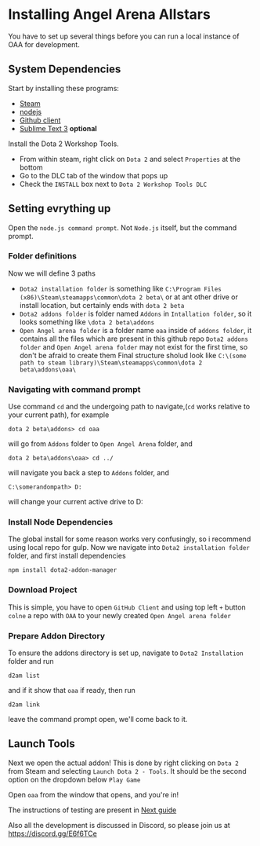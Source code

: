 # Installing Angel Arena Allstars
You have to set up several things before you can run a local instance of OAA for development.

## System Dependencies
Start by installing these programs:
 * [Steam](http://steampowered.com)
 * [nodejs](http://nodejs.org)
 * [Github client](http://desktop.github.com/)
 * [Sublime Text 3](http://www.sublimetext.com/) **optional**

Install the Dota 2 Workshop Tools.
 * From within steam, right click on `Dota 2` and select `Properties` at the bottom
 * Go to the DLC tab of the window that pops up
 * Check the `INSTALL` box next to `Dota 2 Workshop Tools DLC`

## Setting evrything up
Open the `node.js command prompt`. Not `Node.js` itself, but the command prompt.

### Folder definitions
Now we will define 3 paths 
 * `Dota2 installation folder` is something like `C:\Program Files (x86)\Steam\steamapps\common\dota 2 beta\` or at ant other drive or install location, but certainly ends with `dota 2 beta`
 * `Dota2 addons folder` is folder named `Addons` in `Intallation folder`, so it looks something like `\dota 2 beta\addons`
 * `Open Angel arena folder` is a folder name `oaa` inside of `addons folder`, it contains all the files which are present in this github repo 
`Dota2 addons folder` and `Open Angel arena folder` may not exist for the first time, so don't be afraid to create them
Final structure sholud look like `C:\(some path to steam library)\Steam\steamapps\common\dota 2 beta\addons\oaa\`

### Navigating with command prompt
Use command `cd` and the undergoing path to navigate,(`cd` works relative to your current path), for example
```
dota 2 beta\addons> cd oaa
```
will go from `Addons` folder to `Open Angel Arena` folder, and
```
dota 2 beta\addons\oaa> cd ../
```
will navigate you back a step to `Addons` folder, and
```
C:\somerandompath> D:
```
will change your current active drive to D:

### Install Node Dependencies
The global install for some reason works very confusingly, so i recommend using local repo for gulp.
Now we navigate into `Dota2 installation folder` folder, and first install dependencies
```
npm install dota2-addon-manager
```

### Download Project
This is simple, you have to open `GitHub Client` and using top left `+` button `colne` a repo with `OAA` to your newly created `Open Angel arena folder`


### Prepare Addon Directory
To ensure the addons directory is set up, navigate to `Dota2 Installation` folder and run
```
d2am list
```
and if it show that `oaa` if ready, then run
```
d2am link
```
leave the command prompt open, we'll come back to it.


## Launch Tools
Next we open the actual addon! This is done by right clicking on `Dota 2` from Steam and selecting `Launch Dota 2 - Tools`. It should be the second option on the dropdown below `Play Game`

Open `oaa` from the window that opens, and you're in!

The instructions of testing are present in [Next guide](/docs/testing.md)

Also all the development is discussed in Discord, so please join us at https://discord.gg/E6f6TCe
